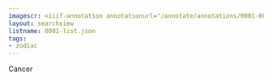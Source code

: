 ```yaml
---
imagescr: <iiif-annotation annotationurl="/annotate/annotations/0001-003.json" styling="image_only:true"></iiif-annotation>
layout: searchview
listname: 0001-list.json
tags:
- zodiac
---
```

Cancer